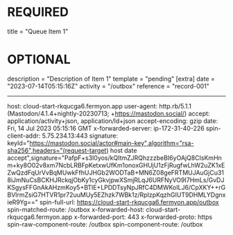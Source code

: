 
# REQUIRED
title = "Queue Item 1"
# OPTIONAL
description = "Description of Item 1"
template = "pending"
[extra]
date = "2023-07-14T05:15:16Z"
activity = "/outbox"
reference = "record-001"

---
host: cloud-start-rkqucga6.fermyon.app
user-agent: http.rb/5.1.1 (Mastodon/4.1.4+nightly-20230713; +https://mastodon.social/)
accept: application/activity+json, application/ld+json
accept-encoding: gzip
date: Fri, 14 Jul 2023 05:15:16 GMT
x-forwarded-server: ip-172-31-40-226
spin-client-addr: 5.75.234.13:443
signature: keyId="https://mastodon.social/actor#main-key",algorithm="rsa-sha256",headers="(request-target) host date accept",signature="PafpF+s3I0yos/kQItmZJRQhzzzbeBI6yOAjQ8CIsKmHnm+ky8O02v8xm7NcbLRBFpKetxwUfKm1onoxGHUjU1zFjRugfwLhW2uZK1xEZwQzdFqUrVvBqMUwkFfhUJHGb2WODTaB+MN6Z08geFRTMUJAuGjCu318iJmNuCsBCKHJRckqjObKy1cyGkvjpwXSmjRLqJ6URFNyVO9I7HmLs/GvDJKSgysFFGnAkAHzmKoy5+BTlE+LPDDTsyNpJRfC4DMWKoILJ6/CpXKY++rGBVlrmZsiG7HTVR1pr72uuMUy5EZhzk7WBk1z/RpIzpKqzhGIUT9DHMLYDgnxieR9Yg=="
spin-full-url: https://cloud-start-rkqucga6.fermyon.app/outbox
spin-matched-route: /outbox
x-forwarded-host: cloud-start-rkqucga6.fermyon.app
x-forwarded-port: 443
x-forwarded-proto: https
spin-raw-component-route: /outbox
spin-component-route: /outbox

